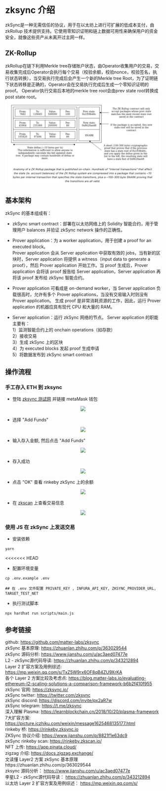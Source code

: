# zksync 介绍   
zkSync是一种无需信任的协议，用于在以太坊上进行可扩展的低成本支付，由 zkRollup 技术提供支持。它使用零知识证明和链上数据可用性来确保用户的资金安全，就像这些资产从未离开过主网一样。 

## ZK-Rollup
zkRollup在链下利用Merkle tree存储账户状态，由Operator收集用户的交易，交易收集完成后Operator会执行每个交易（校验余额，校验nonce，校验签名，执行状态转换），当交易执行完成后会产生一个新的Merkle tree Root，为了证明链下状态转移是正确的，Operator会在交易执行完成后生成一个零知识证明的proof。
Operator执行交易后本地的merkle tree root会由prev state root转换成post state root。  
![zkrollup](./imgs/zkrollup.png)



## 基本架构

zkSync 的基本组成有：

- zkSync smart contract：部署在以太坊网络上的 Solidity 智能合约，用于管理用户 balances 并验证 zkSync network 操作的正确性。

- Prover application：为 a worker application，用于创建 a proof for an executed block。  
  Prover application 会从 Server application 中获取有效的 jobs，当有新的区块时，Server application 将提供 a witness（input data to generate a proof），然后 Prover application 开始工作。当 proof 生成后，Prover application 会将该 proof 报告给 Server application，Server application 再将该 proof 发布给 zkSync 智能合约。

- Prover application 可看成是 on-demand worker，当 Server application 负载很高时，允许有多个 Prover applications，当没有交易输入时则没有 Prover application。
生成 proof 是非常消耗资源的工作，因此，运行 Prover application 的机器应具有现代 CPU 和大量的 RAM。

- Server application：运行 zkSync 网络的节点。
Server application 的职能主要有：  
1）监测智能合约上的 onchain operations（如存款）  
2）接收交易  
3）生成 zkSync 上的区块  
4）为 executed blocks 发起 proof 生成申请  
5）将数据发布到 zkSync smart contract    

## 操作流程  
### 手工存入 ETH 到 zksync   
- 登陆 [zksync 测试网](https://wallet.zksync.io/?network=rinkeby)  并链接 metaMask 钱包  
<center><img src="https://github.com/Dapp-Learning-DAO/Dapp-Learning-Arsenal/blob/main/images/basic/30-zksync-layer2/login.png?raw=true" /></center>

- 选择 "Add Funds"   
<center><img src="https://github.com/Dapp-Learning-DAO/Dapp-Learning-Arsenal/blob/main/images/basic/30-zksync-layer2/add-funds.png?raw=true" /></center>

- 输入存入金额, 然后点击 "Add Funds"  
<center><img src="https://github.com/Dapp-Learning-DAO/Dapp-Learning-Arsenal/blob/main/images/basic/30-zksync-layer2/input-amount.png?raw=true" /></center>     

- 存入成功  
<center><img src="https://github.com/Dapp-Learning-DAO/Dapp-Learning-Arsenal/blob/main/images/basic/30-zksync-layer2/deposite-success.png?raw=true" /></center>  

- 点击 "OK" 查看 rinkeby zkSync 上的余额  
<center><img src="https://github.com/Dapp-Learning-DAO/Dapp-Learning-Arsenal/blob/main/images/basic/30-zksync-layer2/zksync-balance.png?raw=true" /></center>    

- 在 [zkscan](https://rinkeby.zkscan.io/) 上查看交易信息  
<center><img src="https://github.com/Dapp-Learning-DAO/Dapp-Learning-Arsenal/blob/main/images/basic/30-zksync-layer2/zkscan-info.png?raw=true" /></center>

### 使用 JS 在 zkSync 上发送交易  
- 安装依赖 
```shell
yarn
``` 

<<<<<<< HEAD
- 配置环境变量  
```shell
cp .env.example .env

## 在 .env 文件配置 PRIVATE_KEY , INFURA_API_KEY, ZKSYNC_PROVIDER_URL, TARGET_TEST_NET
```

- 执行测试脚本  
```shell
npx hardhat run scripts/main.js
```

## 参考链接  
github: https://github.com/matter-labs/zksync  
zkSync 基本原理: https://zhuanlan.zhihu.com/p/363029544  
zkSync 源码分析: https://www.jianshu.com/u/ac3aed07477e  
L2 - zkSync源代码导读: https://zhuanlan.zhihu.com/p/343212894   
Layer 2 扩容方案及用例综述: https://mp.weixin.qq.com/s/TxZ5W9rx6OF8qB4ZU9XrKA   
各个 Layer 2 方案比较及考虑点:  https://blog.matter-labs.io/evaluating-ethereum-l2-scaling-solutions-a-comparison-framework-b6b2f410f955  
zkSync 官网: https://zksync.io/  
zkSync twitter: https://twitter.com/zksync  
zkSync discord: https://discord.com/invite/px2aR7w  
zkSync telegram: https://t.me/zksync  
深入理解 Plasma: https://learnblockchain.cn/2018/10/20/plasma-framework   
7大扩容方案: https://picture.iczhiku.com/weixin/message1625468135177.html  
rinkeby 桥:  https://rinkeby.zksync.io  
ZKSync 协议介绍: https://www.jianshu.com/p/8821f1e63dc9  
zkSync rinkeby scan: https://rinkeby.zkscan.io/  
NFT 上传: https://app.pinata.cloud/  
zigzag 介绍:  https://docs.zigzag.exchange/  
文读懂 Layer2 方案 zkSync 基本原理https://zhuanlan.zhihu.com/p/363029544   
zksync 源码分析： https://www.jianshu.com/u/ac3aed07477e  
李星L2 - zkSync源代码导读： https://zhuanlan.zhihu.com/p/343212894  
以太坊 Layer 2 扩容方案及用例综述： https://mp.weixin.qq.com/s/  

